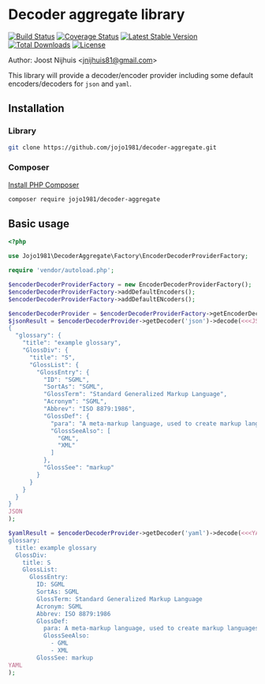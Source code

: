 Decoder aggregate library
=====================

[![Build Status](https://travis-ci.com/jojo1981/decoder-aggregate.svg?branch=master)](https://travis-ci.com/jojo1981/decoder-aggregate)
[![Coverage Status](https://coveralls.io/repos/github/jojo1981/decoder-aggregate/badge.svg)](https://coveralls.io/github/jojo1981/decoder-aggregate)
[![Latest Stable Version](https://poser.pugx.org/jojo1981/decoder-aggregate/v/stable)](https://packagist.org/packages/jojo1981/decoder-aggregate)
[![Total Downloads](https://poser.pugx.org/jojo1981/decoder-aggregate/downloads)](https://packagist.org/packages/jojo1981/decoder-aggregate)
[![License](https://poser.pugx.org/jojo1981/decoder-aggregate/license)](https://packagist.org/packages/jojo1981/decoder-aggregate)

Author: Joost Nijhuis <[jnijhuis81@gmail.com](mailto:jnijhuis81@gmail.com)>

This library will provide a decoder/encoder provider including some default encoders/decoders for `json` and `yaml`.

## Installation

### Library

```bash
git clone https://github.com/jojo1981/decoder-aggregate.git
```

### Composer

[Install PHP Composer](https://getcomposer.org/doc/00-intro.md)

```bash
composer require jojo1981/decoder-aggregate
```

## Basic usage

```php
<?php

use Jojo1981\DecoderAggregate\Factory\EncoderDecoderProviderFactory;

require 'vendor/autoload.php';

$encoderDecoderProviderFactory = new EncoderDecoderProviderFactory();
$encoderDecoderProviderFactory->addDefaultEncoders();
$encoderDecoderProviderFactory->addDefaultENcoders();

$encoderDecoderProvider = $encoderDecoderProviderFactory->getEncoderDecoderProvider();
$jsonResult = $encoderDecoderProvider->getDecoder('json')->decode(<<<JSON
{
  "glossary": {
    "title": "example glossary",
    "GlossDiv": {
      "title": "S",
      "GlossList": {
        "GlossEntry": {
          "ID": "SGML",
          "SortAs": "SGML",
          "GlossTerm": "Standard Generalized Markup Language",
          "Acronym": "SGML",
          "Abbrev": "ISO 8879:1986",
          "GlossDef": {
            "para": "A meta-markup language, used to create markup languages such as DocBook.",
            "GlossSeeAlso": [
              "GML",
              "XML"
            ]
          },
          "GlossSee": "markup"
        }
      }
    }
  }
}
JSON
);

$yamlResult = $encoderDecoderProvider->getDecoder('yaml')->decode(<<<YAML
glossary:
  title: example glossary
  GlossDiv:
    title: S
    GlossList:
      GlossEntry:
        ID: SGML
        SortAs: SGML
        GlossTerm: Standard Generalized Markup Language
        Acronym: SGML
        Abbrev: ISO 8879:1986
        GlossDef:
          para: A meta-markup language, used to create markup languages such as DocBook.
          GlossSeeAlso:
            - GML
            - XML
        GlossSee: markup
YAML
);

```
